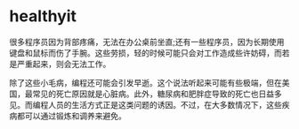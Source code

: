 # healthyit
很多程序员因为背部疼痛，无法在办公桌前坐直;还有一些程序员，因为长期使用键盘和鼠标而伤了手腕。这些劳损，轻的时候可能只会对工作造成些许妨碍，而若是严重起来，则会无法工作。

除了这些小毛病，编程还可能会引发早逝。这个说法听起来可能有些极端，但在美国，最常见的死亡原因就是心脏病。此外，糖尿病和肥胖症导致的死亡也日益多见。而编程人员的生活方式正是这类问题的诱因。不过，在大多数情况下，这些疾病都可以通过锻炼和调养来避免。
